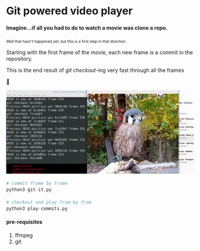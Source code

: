 # Git powered video player

#### Imagine...if all you had to do to watch a movie was clone a repo.

<span style="font-size:10px">Well that hasn't happened yet, but this is a first step in that direction</span>

Starting with the first frame of the movie, each new frame is a commit in the repository.

This is the end result of _git checkout_-ing very fast through all the frames

👀

![](demo.gif)

```python
# commit frame by frame
python3 git-it.py

# checkout and play fram by fram
python3 play-commits.py
```


#### pre-requisites
1. ffmpeg
2. git